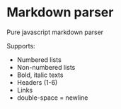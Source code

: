# Markdown parser
Pure javascript markdown parser

Supports:
* Numbered lists
* Non-numbered lists
* Bold, italic texts
* Headers (1-6)
* Links
* double-space = newline